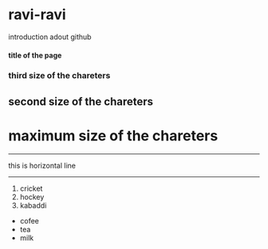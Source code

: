 # ravi-ravi
introduction adout github
#### title of the page
### third size of the chareters
## second size of the chareters
# maximum size of the chareters

***
this is horizontal line
***

1. cricket
2. hockey
3. kabaddi

- cofee
- tea
- milk


